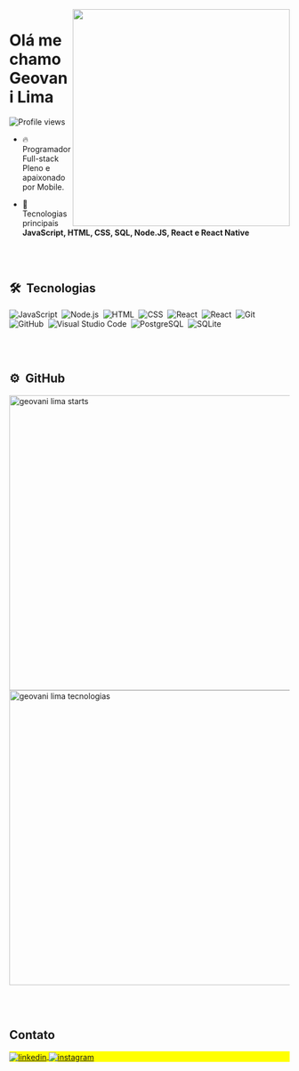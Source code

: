 <img align="right" height="390em" src="https://raw.githubusercontent.com/gist/GeovaniLima/87dd9f3ee1e580e5998276e616c14800/raw/e7509c536b6540988f90fdf651e0610d146cd2a1/githubcard.svg"/>

<h1 align="left">Olá me chamo Geovani Lima</h1>
<p align="left"> <img src="https://komarev.com/ghpvc/?username=geovanilima&color=yellow" alt="Profile views" /> </p>

- 🔥 Programador Full-stack Pleno e apaixonado por Mobile.

- 💬 Tecnologias principais **JavaScript, HTML, CSS, SQL, Node.JS, React e React Native**

<br><br>

## 🛠 &nbsp;Tecnologias

![JavaScript](https://img.shields.io/badge/-JavaScript-05122A?style=flat&logo=javascript)&nbsp;
![Node.js](https://img.shields.io/badge/-Node.js-05122A?style=flat&logo=node.js)&nbsp;
![HTML](https://img.shields.io/badge/-HTML-05122A?style=flat&logo=HTML5)&nbsp;
![CSS](https://img.shields.io/badge/-CSS-05122A?style=flat&logo=CSS3&logoColor=1572B6)&nbsp;
![React](https://img.shields.io/badge/-React-05122A?style=flat&logo=react)&nbsp;
![React](https://img.shields.io/badge/-ReactNative-05122A?style=flat&logo=react)&nbsp;
![Git](https://img.shields.io/badge/-Git-05122A?style=flat&logo=git)&nbsp;
![GitHub](https://img.shields.io/badge/-GitHub-05122A?style=flat&logo=github)&nbsp;
![Visual Studio Code](https://img.shields.io/badge/-Visual%20Studio%20Code-05122A?style=flat&logo=visual-studio-code&logoColor=007ACC)&nbsp;
![PostgreSQL](https://img.shields.io/badge/-PostgreSQL-05122A?style=flat&logo=postgresql)&nbsp;
![SQLite](https://img.shields.io/badge/-SQLite-05122A?style=flat&logo=sqlite)&nbsp;

<br><br>

## ⚙️ &nbsp;GitHub

<p align="left">
<img width="530em" src="https://github-readme-stats.vercel.app/api?username=geovanilima&show_icons=true&theme=vision-friendly-dark" alt="geovani lima starts"/>
<img width="530em" src="https://github-readme-stats.vercel.app/api/top-langs/?username=geovanilima&layout=compact&theme=vision-friendly-dark" alt="geovani lima tecnologias"/>
</p>

<br><br>

## Contato

<p align="left" style="background:yellow">
<a href="https://www.linkedin.com/in/geovani-lima-da-silva-5a845416a/" target="_blank">
  <img align="center" src="https://img.shields.io/badge/-geovanilima-05122A?style=flat&logo=linkedin" alt="linkedin"/>
</a>
<a href="https://www.instagram.com/geovanildsilva/" target="_blank">
 <img align="center" src="https://img.shields.io/badge/-geovanilima-05122A?style=flat&logo=instagram" alt="instagram"/>
</a>
</p>
